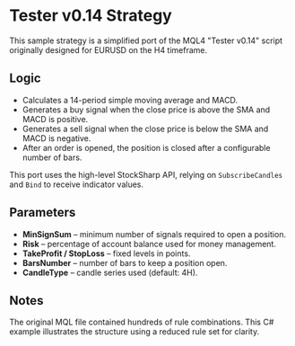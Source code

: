 # Tester v0.14 Strategy

This sample strategy is a simplified port of the MQL4 "Tester v0.14" script originally designed for EURUSD on the H4 timeframe.

## Logic

- Calculates a 14-period simple moving average and MACD.
- Generates a buy signal when the close price is above the SMA and MACD is positive.
- Generates a sell signal when the close price is below the SMA and MACD is negative.
- After an order is opened, the position is closed after a configurable number of bars.

This port uses the high-level StockSharp API, relying on `SubscribeCandles` and `Bind` to receive indicator values.

## Parameters

- **MinSignSum** – minimum number of signals required to open a position.
- **Risk** – percentage of account balance used for money management.
- **TakeProfit / StopLoss** – fixed levels in points.
- **BarsNumber** – number of bars to keep a position open.
- **CandleType** – candle series used (default: 4H).

## Notes

The original MQL file contained hundreds of rule combinations. This C# example illustrates the structure using a reduced rule set for clarity.
